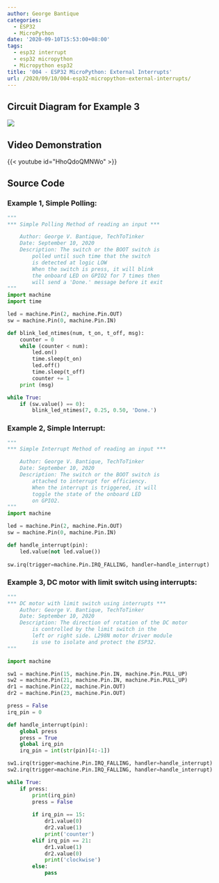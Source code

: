 ```yaml
---
author: George Bantique
categories:
  - ESP32
  - MicroPython
date: '2020-09-10T15:53:00+08:00'
tags:
  - esp32 interrupt
  - esp32 micropython
  - Micropython esp32
title: '004 - ESP32 MicroPython: External Interrupts'
url: /2020/09/10/004-esp32-micropython-external-interrupts/
---
```



## **Circuit Diagram for Example 3**

[![](https://1.bp.blogspot.com/-roaiYuUfiWU/X1ne2ImRuPI/AAAAAAAACBw/3jYSuGSE9WoNCSjT3p_nbO5VqRL61QwfgCLcBGAsYHQ/w400-h355/uP_interrupt_bb.png)](https://1.bp.blogspot.com/-roaiYuUfiWU/X1ne2ImRuPI/AAAAAAAACBw/3jYSuGSE9WoNCSjT3p_nbO5VqRL61QwfgCLcBGAsYHQ/s1269/uP_interrupt_bb.png)

## **Video Demonstration**
{{< youtube id="HhoQdoQMNWo" >}}

## **Source Code**

### **Example 1, Simple Polling:**

```py { lineNos="true" wrap="true" }
"""
*** Simple Polling Method of reading an input ***

	Author: George V. Bantique, TechToTinker
	Date: September 10, 2020
	Description: The switch or the BOOT switch is
		polled until such time that the switch
		is detected at logic LOW
		When the switch is press, it will blink
		the onboard LED on GPIO2 for 7 times then
		will send a 'Done.' message before it exit
"""
import machine
import time

led = machine.Pin(2, machine.Pin.OUT)
sw = machine.Pin(0, machine.Pin.IN)

def blink_led_ntimes(num, t_on, t_off, msg):
    counter = 0
    while (counter < num):
        led.on()
        time.sleep(t_on)
        led.off()
        time.sleep(t_off)
        counter += 1
    print (msg)

while True:
    if (sw.value() == 0):
        blink_led_ntimes(7, 0.25, 0.50, 'Done.')
```

### **Example 2, Simple Interrupt:**

```py { lineNos="true" wrap="true" }
"""
*** Simple Interrupt Method of reading an input ***

	Author: George V. Bantique, TechToTinker
	Date: September 10, 2020
	Description: The switch or the BOOT switch is
		attached to interrupt for efficiency.
		When the interrupt is triggered, it will
		toggle the state of the onboard LED
		on GPIO2.
"""
import machine

led = machine.Pin(2, machine.Pin.OUT)
sw = machine.Pin(0, machine.Pin.IN)

def handle_interrupt(pin):
    led.value(not led.value())
    
sw.irq(trigger=machine.Pin.IRQ_FALLING, handler=handle_interrupt)

```

### **Example 3, DC motor with limit switch using interrupts:**

```py { lineNos="true" wrap="true" }
""" 
*** DC motor with limit switch using interrupts ***
	Author: George V. Bantique, TechToTinker
	Date: September 10, 2020
	Description: The direction of rotation of the DC motor
		is controlled by the limit switch in the
		left or right side. L298N motor driver module
		is use to isolate and protect the ESP32.
"""

import machine

sw1 = machine.Pin(15, machine.Pin.IN, machine.Pin.PULL_UP)
sw2 = machine.Pin(21, machine.Pin.IN, machine.Pin.PULL_UP)
dr1 = machine.Pin(22, machine.Pin.OUT)
dr2 = machine.Pin(23, machine.Pin.OUT)

press = False
irq_pin = 0

def handle_interrupt(pin):
    global press
    press = True
    global irq_pin
    irq_pin = int(str(pin)[4:-1])

sw1.irq(trigger=machine.Pin.IRQ_FALLING, handler=handle_interrupt)
sw2.irq(trigger=machine.Pin.IRQ_FALLING, handler=handle_interrupt)

while True:
    if press:
        print(irq_pin)
        press = False
        
        if irq_pin == 15:
            dr1.value(0)
            dr2.value(1)
            print('counter')
        elif irq_pin == 21:
            dr1.value(1)
            dr2.value(0)
            print('clockwise')
        else:
            pass

```
